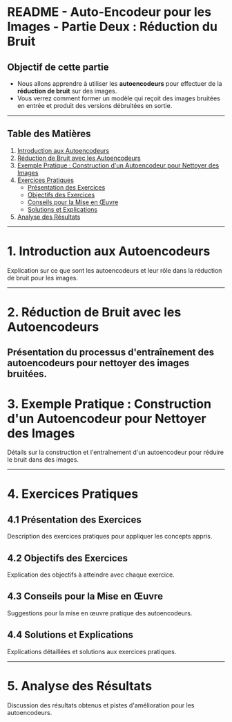 
# README - Auto-Encodeur pour les Images - Partie Deux : Réduction du Bruit

## Objectif de cette partie

- Nous allons apprendre à utiliser les **autoencodeurs** pour effectuer de la **réduction de bruit** sur des images. 
- Vous verrez comment former un modèle qui reçoit des images bruitées en entrée et produit des versions débruitées en sortie.

---

## Table des Matières

1. [Introduction aux Autoencodeurs](#introduction-aux-autoencodeurs)
2. [Réduction de Bruit avec les Autoencodeurs](#réduction-de-bruit-avec-les-autoencodeurs)
3. [Exemple Pratique : Construction d'un Autoencodeur pour Nettoyer des Images](#exemple-pratique-construction-dun-autoencodeur-pour-nettoyer-des-images)
4. [Exercices Pratiques](#exercices-pratiques)
   - [Présentation des Exercices](#présentation-des-exercices)
   - [Objectifs des Exercices](#objectifs-des-exercices)
   - [Conseils pour la Mise en Œuvre](#conseils-pour-la-mise-en-œuvre)
   - [Solutions et Explications](#solutions-et-explications)
5. [Analyse des Résultats](#analyse-des-résultats)

---
# 1. Introduction aux Autoencodeurs
Explication sur ce que sont les autoencodeurs et leur rôle dans la réduction de bruit pour les images.

---
# 2. Réduction de Bruit avec les Autoencodeurs
Présentation du processus d'entraînement des autoencodeurs pour nettoyer des images bruitées.
---
# 3. Exemple Pratique : Construction d'un Autoencodeur pour Nettoyer des Images
Détails sur la construction et l'entraînement d'un autoencodeur pour réduire le bruit dans des images.

---
# 4. Exercices Pratiques
## 4.1 Présentation des Exercices
Description des exercices pratiques pour appliquer les concepts appris.

## 4.2 Objectifs des Exercices
Explication des objectifs à atteindre avec chaque exercice.

## 4.3 Conseils pour la Mise en Œuvre
Suggestions pour la mise en œuvre pratique des autoencodeurs.

## 4.4 Solutions et Explications
Explications détaillées et solutions aux exercices pratiques.

---
# 5. Analyse des Résultats
Discussion des résultats obtenus et pistes d'amélioration pour les autoencodeurs.
